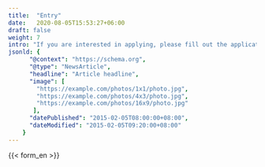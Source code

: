 ```yaml
---
title:  "Entry"
date:   2020-08-05T15:53:27+06:00
draft: false
weight: 7
intro: "If you are interested in applying, please fill out the application form here.To apply, you will need to submit your resume and work history.The results of the document screening will be announced by the person in charge."
jsonld: {
      "@context": "https://schema.org",
      "@type": "NewsArticle",
      "headline": "Article headline",
      "image": [
        "https://example.com/photos/1x1/photo.jpg",
        "https://example.com/photos/4x3/photo.jpg",
        "https://example.com/photos/16x9/photo.jpg"
       ],
      "datePublished": "2015-02-05T08:00:00+08:00",
      "dateModified": "2015-02-05T09:20:00+08:00"
    }
---
```


{{< form_en >}}